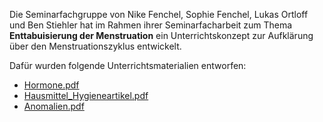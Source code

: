 Die Seminarfachgruppe von Nike Fenchel, Sophie Fenchel, Lukas Ortloff und Ben Stiehler hat im Rahmen ihrer Seminarfacharbeit zum Thema **Enttabuisierung der Menstruation** ein Unterrichtskonzept zur Aufklärung über den Menstruationszyklus entwickelt. 

Dafür wurden folgende Unterrichtsmaterialien entworfen:
* [Hormone.pdf](Hormone.pdf)
* [Hausmittel_Hygieneartikel.pdf](Hausmittel_Hygieneartikel.pdf)
* [Anomalien.pdf](Anomalien.pdf)
